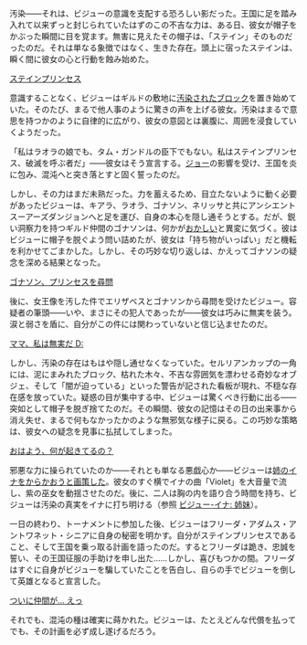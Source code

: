 <!-- title: 古石ビジュー -->
<!-- status: 生存 -->

汚染――それは、ビジューの意識を支配する恐ろしい影だった。王国に足を踏み入れて以来ずっと封じられていたはずのこの不吉な力は、ある日、彼女が帽子をかぶった瞬間に目を覚ます。無害に見えたその帽子は、「ステイン」そのものだったのだ。それは単なる象徴ではなく、生きた存在。頭上に宿ったステインは、瞬く間に彼女の心と行動を蝕み始めた。

[ステインプリンセス](#embed:https://www.youtube.com/live/8frv4avuyl8?si=1o2GsUu_IvpfxnZn&start=217)

意識することなく、ビジューはギルドの敷地に[汚染されたブロック](https://www.youtube.com/live/8frv4avuyl8?feature=shared&t=456)を置き始めていた。そのたび、まるで他人事のように驚きの声を上げる彼女。汚染はまるで意思を持つかのように自律的に広がり、彼女の意図とは裏腹に、周囲を浸食していくようだった。

「私はラオラの娘でも、タム・ガンドルの臣下でもない。私はステインプリンセス、破滅を呼ぶ者だ」――彼女はそう宣言する。[ジョー](https://www.youtube.com/live/8frv4avuyl8?feature=shared&t=519)の影響を受け、王国を炎に包み、混沌へと突き落とすと固く誓ったのだ。

しかし、その力はまだ未熟だった。力を蓄えるため、目立たないように動く必要があったビジューは、キアラ、ラオラ、ゴナソン、ネリッサと共にアンシエントスーアーズダンジョンへと足を運び、自身の本心を隠し通そうとする。だが、鋭い洞察力を持つギルド仲間のゴナソンは、何かが[おかしい](https://www.youtube.com/live/8frv4avuyl8?feature=shared&t=4630)と異変に気づく。彼はビジューに帽子を脱ぐよう問い詰めたが、彼女は「持ち物がいっぱい」だと機転を利かせてごまかした。しかし、その巧妙な切り返しは、かえってゴナソンの疑念を深める結果となった。

[ゴナソン、プリンセスを尋問](#embed:https://www.youtube.com/live/8frv4avuyl8?si=VPQf-YeYUAdsZAnK&start=4760)

後に、女王像を汚した件でエリザベスとゴナソンから尋問を受けたビジュー。容疑者の筆頭――いや、まさにその犯人であったが――彼女は巧みに無実を装う。涙と弱さを盾に、自分がこの件には関わっていないと信じ込ませたのだ。

[ママ、私は無実だ D:](#embed:https://www.youtube.com/live/8frv4avuyl8?feature=shared&t=5669)

しかし、汚染の存在はもはや隠し通せなくなっていた。セルリアンカップの一角には、泥にまみれたブロック、枯れた木々、不吉な雰囲気を漂わせる奇妙なオブジェ、そして「闇が迫っている」といった警告が記された看板が現れ、不穏な存在感を放っていた。疑惑の目が集中する中、ビジューは驚くべき行動に出る――突如として帽子を脱ぎ捨てたのだ。その瞬間、彼女の記憶はその日の出来事から消え失せ、まるで何もなかったかのような無邪気な様子に戻る。この巧妙な策略は、彼女への疑念を見事に払拭してしまった。

[おはよう、何が起きてるの？](#embed:https://www.youtube.com/live/8frv4avuyl8?si=57u_j8ZXf4jtt8yu&start=7379)

邪悪な力に操られていたのか――それとも単なる悪戯心か――ビジューは[姉のイナをからかおうと画策した](https://www.youtube.com/live/8frv4avuyl8?feature=shared&t=11633)。彼女のすぐ横でイナの曲「Violet」を大音量で流し、紫の巫女を動揺させたのだ。後に、二人は胸の内を語り合う時間を持ち、ビジューは汚染の真実をイナに打ち明ける（参照 [ビジュー-イナ: 姉妹](#edge:bijou-ina)）。

一日の終わり、トーナメントに参加した後、ビジューはフリーダ・アダムス・アントワネット・シニアに自身の秘密を明かす。自分がステインプリンセスであること、そして王国を乗っ取る計画を語ったのだ。するとフリーダは跪き、忠誠を誓い、その王国征服の手助けを申し出た……しかし、喜びもつかの間。フリーダはすぐに自身がビジューを騙していたことを告白し、自らの手でビジューを倒して英雄となると宣言した。

[ついに仲間が… えっ](#embed:https://www.youtube.com/live/8frv4avuyl8?si=Vlk1EbKJ2xFYmWEm&start=15193)

それでも、混沌の種は確実に蒔かれた。ビジューは、たとえどんな代償を払ってでも、その計画を必ず成し遂げるだろう。